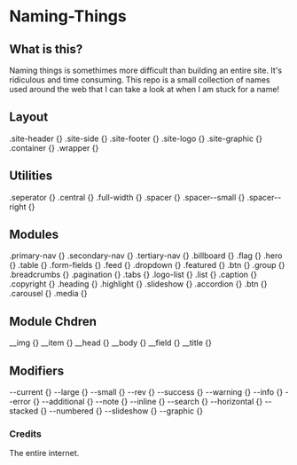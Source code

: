 Naming-Things
=============

## What is this?
Naming things is somethimes more difficult than building an entire site. It's ridiculous and time consuming. This repo is a small collection of names used around the web that I can take a look at when I am stuck for a name!

## Layout

.site-header {}
.site-side {}
.site-footer {}
.site-logo {}
.site-graphic {}
.container {}
.wrapper {}

## Utilities

.seperator {}
.central {}
.full-width {}
.spacer {}
.spacer--small {}
.spacer--right {}

## Modules

.primary-nav {}
.secondary-nav {}
.tertiary-nav {}
.billboard {}
.flag {}
.hero {}
.table {}
.form-fields {}
.feed {}
.dropdown {}
.featured {}
.btn {}
.group {}
.breadcrumbs {}
.pagination {}
.tabs {}
.logo-list {}
.list {}
.caption {}
.copyright {}
.heading {}
.highlight {}
.slideshow {}
.accordion {}
.btn {}
.carousel {}
.media {}

## Module Chdren

__img {}
__item {}
__head {}
__body {}
__field {}
__title {}

## Modifiers

--current {}
--large {}
--small {}
--rev {}
--success {}
--warning {}
--info {}
--error {}
--additional {}
--note {}
--inline {}
--search {}
--horizontal {}
--stacked {}
--numbered {}
--slideshow {}
--graphic {}

### Credits
The entire internet.
